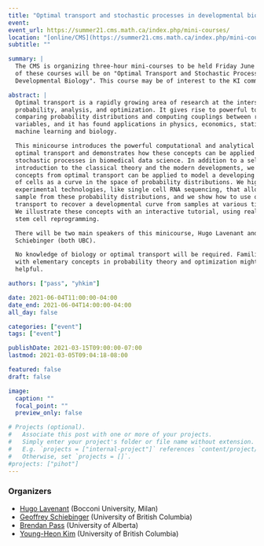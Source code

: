 ```yaml
---
title: "Optimal transport and stochastic processes in developmental biology"
event:
event_url: https://summer21.cms.math.ca/index.php/mini-courses/
location: "[online/CMS](https://summer21.cms.math.ca/index.php/mini-courses/)"
subtitle: ""

summary: |
  The CMS is organizing three-hour mini-courses to be held Friday June 4th.  One
  of these courses will be on "Optimal Transport and Stochastic Processes on
  Developmental Biology". This course may be of interest to the KI community.

abstract: |
  Optimal transport is a rapidly growing area of research at the intersection of
  probability, analysis, and optimization. It gives rise to powerful tools for
  comparing probability distributions and computing couplings between random
  variables, and it has found applications in physics, economics, statistics,
  machine learning and biology.

  This minicourse introduces the powerful computational and analytical tools of
  optimal transport and demonstrates how these concepts can be applied to analyze
  stochastic processes in biomedical data science. In addition to a self-contained
  introduction to the classical theory and the modern developments, we explain how
  concepts from optimal transport can be applied to model a developing population
  of cells as a curve in the space of probability distributions. We highlight new
  experimental technologies, like single cell RNA sequencing, that allow us to
  sample from these probability distributions, and we show how to use optimal
  transport to recover a developmental curve from samples at various time-points.
  We illustrate these concepts with an interactive tutorial, using real data from
  stem cell reprogramming.

  There will be two main speakers of this minicourse, Hugo Lavenant and Geoffrey
  Schiebinger (both UBC).

  No knowledge of biology or optimal transport will be required. Familiarity
  with elementary concepts in probability theory and optimization might be
  helpful.

authors: ["pass", "yhkim"]

date: 2021-06-04T11:00:00-04:00
date_end: 2021-06-04T14:00:00-04:00
all_day: false

categories: ["event"]
tags: ["event"]

publishDate: 2021-03-15T09:00:00-07:00
lastmod: 2021-03-05T09:04:18-08:00

featured: false
draft: false

image:
  caption: ""
  focal_point: ""
  preview_only: false

# Projects (optional).
#   Associate this post with one or more of your projects.
#   Simply enter your project's folder or file name without extension.
#   E.g. `projects = ["internal-project"]` references `content/project/deep-learning/index.md`.
#   Otherwise, set `projects = []`.
#projects: ["pihot"]
---
```

### Organizers
  * [Hugo Lavenant](https://hugolav.github.io/) (Bocconi University, Milan)
  * [Geoffrey Schiebinger](https://www.math.ubc.ca/~geoff/) (University of
    British Columbia)
  * [Brendan Pass](/authors/pass/) (University of Alberta)
  * [Young-Heon Kim](/authors/yhkim) (University of British Columbia)

